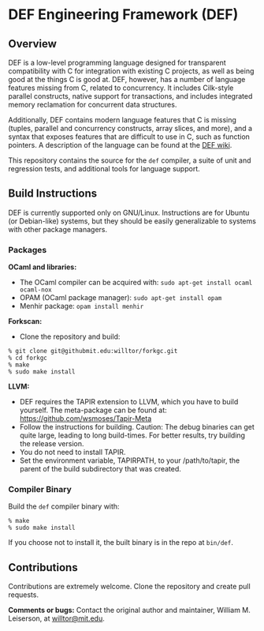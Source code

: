 # DEF Engineering Framework (DEF)

## Overview

DEF is a low-level programming language designed for transparent compatibility with C for integration with existing C projects, as well as being good at the things C is good at.  DEF, however, has a number of language features missing from C, related to concurrency.  It includes Cilk-style parallel constructs, native support for transactions, and includes integrated memory reclamation for concurrent data structures.

Additionally, DEF contains modern language features that C is missing (tuples, parallel and concurrency constructs, array slices, and more), and a syntax that exposes features that are difficult to use in C, such as function pointers.  A description of the language can be found at the [DEF wiki](http://projects.csail.mit.edu/def/wiki/index.php?title=Main_Page).

This repository contains the source for the `def` compiler, a suite of unit and regression tests, and additional tools for language support.

## Build Instructions

DEF is currently supported only on GNU/Linux.  Instructions are for Ubuntu (or Debian-like) systems, but they should be easily generalizable to systems with other package managers.

### Packages

**OCaml and libraries:**
* The OCaml compiler can be acquired with: `sudo apt-get install ocaml ocaml-nox`
* OPAM (OCaml package manager): `sudo apt-get install opam`
* Menhir package: `opam install menhir`

**Forkscan:**
* Clone the repository and build:
```
% git clone git@githubmit.edu:willtor/forkgc.git
% cd forkgc
% make
% sudo make install
```

**LLVM:**
* DEF requires the TAPIR extension to LLVM, which you have to build yourself.  The meta-package can be found at: https://github.com/wsmoses/Tapir-Meta
* Follow the instructions for building.  Caution: The debug binaries can get quite large, leading to long build-times.  For better results, try building the release version.
* You do not need to install TAPIR.
* Set the environment variable, TAPIRPATH, to your /path/to/tapir, the parent of the build subdirectory that was created.

### Compiler Binary

Build the `def` compiler binary with:

```
% make
% sudo make install
```

If you choose not to install it, the built binary is in the repo at `bin/def`.

## Contributions

Contributions are extremely welcome.  Clone the repository and create pull requests.

**Comments or bugs:** Contact the original author and maintainer, William M. Leiserson, at willtor@mit.edu.
